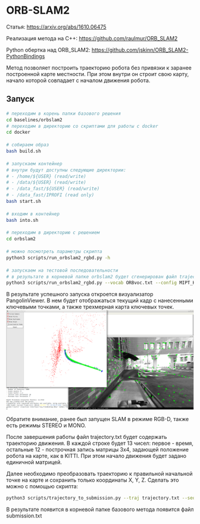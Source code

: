 # ORB-SLAM2

Статья: https://arxiv.org/abs/1610.06475

Реализация метода на C++: https://github.com/raulmur/ORB_SLAM2

Python обертка над ORB_SLAM2: https://github.com/jskinn/ORB_SLAM2-PythonBindings

Метод позволяет построить траекторию робота без привязки к заранее построенной карте местности. При этом внутри он строит свою карту, начало которой совпадает с началом движения робота.

## Запуск

```bash
# переходим в корень папки базового решения
cd baselines/orbslam2
# переходим в директорию со скриптами для работы с docker
cd docker

# собираем образ
bash build.sh

# запускаем контейнер
# внутри будут доступны следующие директории:
# - /home/${USER} (read/write)
# - /data/${USER} (read/write)
# - /data_fast/${USER} (read/write)
# - /data_fast/IPROFI (read only)
bash start.sh

# входим в контейнер
bash into.sh

# переходим в директорию с решением
cd orbslam2

# можно посмотреть параметры скрипта
python3 scripts/run_orbslam2_rgbd.py -h

# запускаем на тестовой последовательности
# в результате в корневой папке orbslam2 будет сгенерирован файл trajectory.txt с траекторией робота
python3 scripts/run_orbslam2_rgbd.py --vocab ORBvoc.txt --config MIPT_Husky.yaml --seq /data_fast/IPROFI/test/2021-03-27-03-30-47/
```

В результате успешного запуска откроется визуализатор PangolinViewer. В нем будет отображаться текущий кадр с нанесенными ключевыми точками, а также трехмерная карта ключевых точек.
![pangolin](imgs/pangolin.png)

Обратите внимание, ранее был запущен SLAM в режиме RGB-D, также есть режимы STEREO и MONO.

После завершения работы файл trajectory.txt будет содержать траекторию движения. В каждой строке будет 13 чисел: первое - время, остальные 12 - построчная запись матрицы 3x4, задающей положение робота на карте, как в KITTI. При этом начало движения будет задано единичной матрицей.

Далее необходимо преобразовать траекторию к правильной начальной точке на карте и сохранить только координаты X, Y, Z. Сделать это можно с помощью скрипта:

```bash
python3 scripts/trajectory_to_submission.py --traj trajectory.txt --seq /data_fast/IPROFI/test/2021-03-27-03-30-47/
```
В результате появится в корневой папке базового метода появится файл submission.txt
